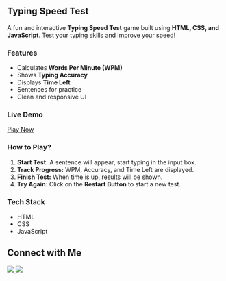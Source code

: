 <h2>Typing Speed Test</h2>

<p>A fun and interactive <b>Typing Speed Test</b> game built using <b>HTML, CSS, and JavaScript</b>. Test your typing skills and improve your speed!</p>

<h3>Features</h3>
<ul>
    <li>Calculates <b>Words Per Minute (WPM)</b></li>
    <li>Shows <b>Typing Accuracy</b></li>
    <li>Displays <b>Time Left</b></li>
    <li>Sentences for practice</li>
    <li>Clean and responsive UI</li>
</ul>

<h3>Live Demo</h3>
<p> <a href="https://aaryan-123-eng.github.io/My-new-project/">Play Now</a></p>


<h3>How to Play?</h3>
<ol>
    <li><b>Start Test:</b> A sentence will appear, start typing in the input box.</li>
    <li><b>Track Progress:</b> WPM, Accuracy, and Time Left are displayed.</li>
    <li><b>Finish Test:</b> When time is up, results will be shown.</li>
    <li><b>Try Again:</b> Click on the <b>Restart Button</b> to start a new test.</li>
</ol>

<h3>Tech Stack</h3>
<ul>
    <li>HTML</li>
    <li>CSS</li>
    <li>JavaScript</li>
</ul>

<h2>Connect with Me</h2>
<p>
    <a href="https://instagram.com/aaryan_kamboj123">
        <img src="https://img.shields.io/badge/Instagram-%23E4405F.svg?style=for-the-badge&logo=instagram&logoColor=white">
    </a>
    <a href="https://linkedin.com/in/aaryan-kamboj123">
        <img src="https://img.shields.io/badge/LinkedIn-%230077B5.svg?style=for-the-badge&logo=linkedin&logoColor=white">
    </a>
</p>
